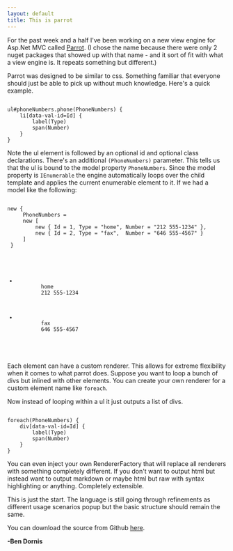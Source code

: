 ```yaml
---
layout: default
title: This is parrot
---
```


For the past week and a half I've been working on a new view engine for Asp.Net MVC called <a href="https://github.com/Buildstarted/Parrot">Parrot</a>. (I chose the name because there were only 2 nuget packages that showed up with that name - and it sort of fit with what a view engine is. It repeats something but different.)

Parrot was designed to be similar to css. Something familiar that everyone should just be able to pick up without much knowledge. Here's a quick example.

<pre><code>
ul#phoneNumbers.phone(PhoneNumbers) {
    li[data-val-id=Id] {
        label(Type)
        span(Number)
    }
}
</code></pre>

Note the ul element is followed by an optional id and optional class declarations. There's an additional <code style='display:inline;'>(PhoneNumbers)</code> parameter. This tells us that the ul is bound to the model property <code style='display:inline;'>PhoneNumbers</code>. Since the model property is <code style='display:inline;'>IEnumerable</code> the engine automatically loops over the child template and applies the current enumerable element to it. If we had a model like the following:

<pre><code>
new {
     PhoneNumbers = 
     new [
         new { Id = 1, Type = "home", Number = "212 555-1234" },
         new { Id = 2, Type = "fax",  Number = "646 555-4567" }
     ]
 }
</code></pre>

<pre><code>
<ul class="phone" id="phoneNumbers">
	<li data-val-id="1">
		<label>home</label>
		<span>212 555-1234</span>
	</li>
	<li data-val-id="2">
		<label>fax</label>
		<span>646 555-4567</span>
	</li>
</ul>
</code></pre>

Each element can have a custom renderer. This allows for extreme flexibility when it comes to what parrot does. Suppose you want to loop a bunch of divs but inlined with other elements. You can create your own renderer for a custom element name like <code style='display:inline;'>foreach</code>.

Now instead of looping within a ul it just outputs a list of divs. 
<pre><code>
foreach(PhoneNumbers) {
    div[data-val-id=Id] {
        label(Type)
        span(Number)
    }
}
</code></pre>

<script src="https://gist.github.com/3239182.js?file=ForeachRenderer.cs"></script>

You can even inject your own RendererFactory that will replace all renderers with something completely different. If you don't want to output html but instead want to output markdown or maybe html but raw with syntax highlighting or anything. Completely extensible.

This is just the start. The language is still going through refinements as different usage scenarios popup but the basic structure should remain the same.

You can download the source from Github <a href="https://github.com/Buildstarted/Parrot">here</a>. 

<strong>-Ben Dornis</strong>